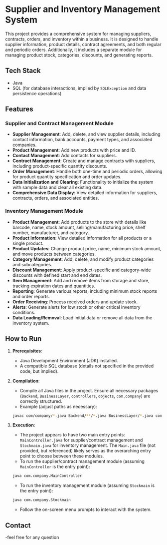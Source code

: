 # Supplier and Inventory Management System

This project provides a comprehensive system for managing suppliers, contracts, orders, and inventory within a business. It is designed to handle supplier information, product details, contract agreements, and both regular and periodic orders. Additionally, it includes a separate module for managing product stock, categories, discounts, and generating reports.

## Tech Stack

- Java
- SQL (for database interactions, implied by `SQLException` and data persistence operations)

## Features

### Supplier and Contract Management Module
- **Supplier Management**: Add, delete, and view supplier details, including contact information, bank accounts, payment types, and associated companies.
- **Product Management**: Add new products with price and ID.
- **Contact Management**: Add contacts for suppliers.
- **Contract Management**: Create and manage contracts with suppliers, including product-specific quantity discounts.
- **Order Management**: Handle both one-time and periodic orders, allowing for product quantity specification and order updates.
- **Data Initialization and Clearing**: Functionality to initialize the system with sample data and clear all existing data.
- **Comprehensive Data Display**: View detailed information for suppliers, contracts, orders, and associated entities.

### Inventory Management Module
- **Product Management**: Add products to the store with details like barcode, name, stock amount, selling/manufacturing price, shelf number, manufacturer, and category.
- **Product Information**: View detailed information for all products or a single product.
- **Product Updates**: Change product price, name, minimum stock amount, and move products between categories.
- **Category Management**: Add, delete, and modify product categories and subcategories.
- **Discount Management**: Apply product-specific and category-wide discounts with defined start and end dates.
- **Item Management**: Add and remove items from storage and store, tracking expiration dates and quantities.
- **Reporting**: Generate various reports, including minimum stock reports and order reports.
- **Order Receiving**: Process received orders and update stock.
- **Alerts**: Generate alerts for low stock or other critical inventory conditions.
- **Data Loading/Removal**: Load initial data or remove all data from the inventory system.

## How to Run

1.  **Prerequisites**:
    - Java Development Environment (JDK) installed.
    - A compatible SQL database (details not specified in the provided code, but implied).

2.  **Compilation**:
    - Compile all Java files in the project. Ensure all necessary packages (`Backend`, `BusinessLayer`, `controllers`, `objects`, `com.company`) are correctly structured.
    - Example (adjust paths as necessary):
    ```bash
    javac com/company/*.java Backend/**/*.java BusinessLayer/*.java controllers/*.java objects/*.java
    ```

3.  **Execution**:
    - The project appears to have two main entry points: `MainController.java` for supplier/contract management and `Stockmain.java` for inventory management. The `Main.java` file (not provided, but referenced) likely serves as the overarching entry point to choose between these modules.
    - To run the supplier/contract management module (assuming `MainController` is the entry point):
    ```bash
    java com.company.MainController
    ```
    - To run the inventory management module (assuming `Stockmain` is the entry point):
    ```bash
    java com.company.Stockmain
    ```
    - Follow the on-screen menu prompts to interact with the system.


  ## Contact
 -feel free for any question

